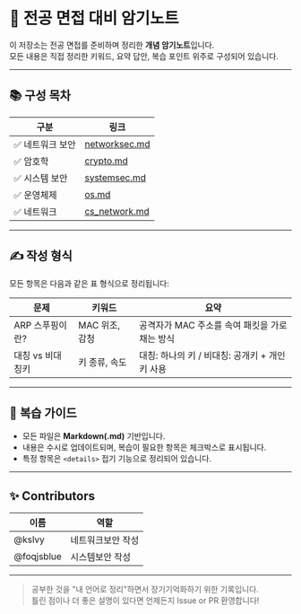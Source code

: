 # 🧠 전공 면접 대비 암기노트

이 저장소는 전공 면접를 준비하며 정리한 **개념 암기노트**입니다.  
모든 내용은 직접 정리한 키워드, 요약 답안, 복습 포인트 위주로 구성되어 있습니다.

---

## 📚 구성 목차

| 구분 | 링크 |
|------|------|
| ✅ 네트워크 보안 | [networksec.md](./Security/networksec.md) |
| ✅ 암호학 | [crypto.md](./crypto.md) |
| ✅ 시스템 보안 | [systemsec.md](./Security/systemsec.md) |
| ✅ 운영체제 | [os.md](./os.md) |
| ✅ 네트워크 | [cs_network.md](./cs_network.md) |
---

## ✍️ 작성 형식

모든 항목은 다음과 같은 표 형식으로 정리됩니다:

| 문제 | 키워드 | 요약 |
|------|--------|------|
| ARP 스푸핑이란? | MAC 위조, 감청 | 공격자가 MAC 주소를 속여 패킷을 가로채는 방식 |
| 대칭 vs 비대칭키 | 키 종류, 속도 | 대칭: 하나의 키 / 비대칭: 공개키 + 개인키 사용 |

---

## 🔁 복습 가이드

- 모든 파일은 **Markdown(.md)** 기반입니다.
- 내용은 수시로 업데이트되며, 복습이 필요한 항목은 체크박스로 표시됩니다.
- 특정 항목은 `<details>` 접기 기능으로 정리되어 있습니다.

---

## ✨ Contributors

| 이름 | 역할 |
|------|------|
| @kslvy | 네트워크보안 작성 |
| @foqjsblue | 시스템보안 작성 |
---

> 공부한 것을 "내 언어로 정리"하면서 장기기억화하기 위한 기록입니다.  
> 틀린 점이나 더 좋은 설명이 있다면 언제든지 Issue or PR 환영합니다!
